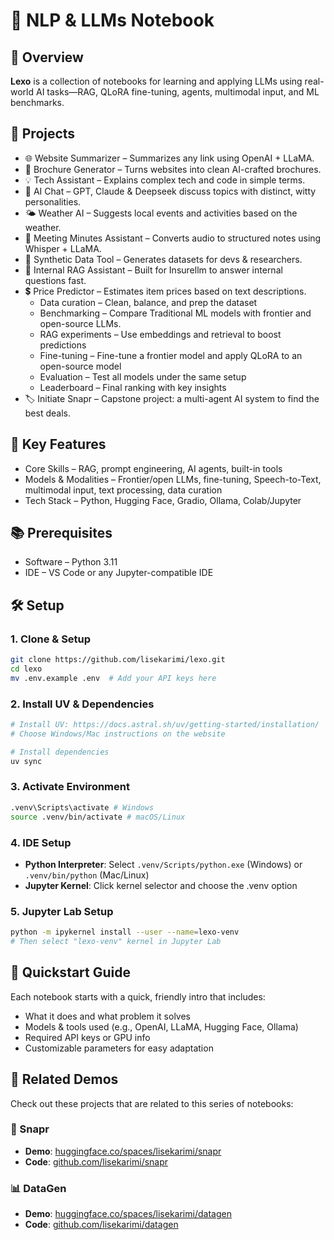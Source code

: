 # 🧠 NLP & LLMs Notebook

## 📝 Overview
**Lexo** is a collection of notebooks for learning and applying LLMs using real-world AI tasks—RAG, QLoRA fine-tuning, agents, multimodal input, and ML benchmarks.


## 🔧 Projects
- 🌐 Website Summarizer – Summarizes any link using OpenAI + LLaMA.
- 🧾 Brochure Generator – Turns websites into clean AI-crafted brochures.
- 💡 Tech Assistant – Explains complex tech and code in simple terms.
- 🤖 AI Chat – GPT, Claude & Deepseek discuss topics with distinct, witty personalities.
- 🌤️ Weather AI – Suggests local events and activities based on the weather.
- 📝 Meeting Minutes Assistant – Converts audio to structured notes using Whisper + LLaMA.
- 🧪 Synthetic Data Tool – Generates datasets for devs & researchers.
- 🧠 Internal RAG Assistant – Built for Insurellm to answer internal questions fast.
- 💲 Price Predictor – Estimates item prices based on text descriptions.
    - Data curation – Clean, balance, and prep the dataset
    - Benchmarking – Compare Traditional ML models with frontier and open-source LLMs.
    - RAG experiments – Use embeddings and retrieval to boost predictions
    - Fine-tuning – Fine-tune a frontier model and apply QLoRA to an open-source model
    - Evaluation – Test all models under the same setup
    - Leaderboard – Final ranking with key insights
- 🏷️ Initiate Snapr – Capstone project: a multi-agent AI system to find the best deals.


## 🔑 Key Features
- Core Skills – RAG, prompt engineering, AI agents, built-in tools
- Models & Modalities – Frontier/open LLMs, fine-tuning, Speech-to-Text, multimodal input, text processing, data curation
- Tech Stack – Python, Hugging Face, Gradio, Ollama, Colab/Jupyter



## 📚 Prerequisites
- Software – Python 3.11
- IDE – VS Code or any Jupyter-compatible IDE

## 🛠️ Setup

### 1. Clone & Setup
```bash
git clone https://github.com/lisekarimi/lexo.git
cd lexo
mv .env.example .env  # Add your API keys here
```

### 2. Install UV & Dependencies
```bash
# Install UV: https://docs.astral.sh/uv/getting-started/installation/
# Choose Windows/Mac instructions on the website

# Install dependencies
uv sync
```

### 3. Activate Environment
```bash
.venv\Scripts\activate # Windows
source .venv/bin/activate # macOS/Linux
```

### 4. IDE Setup
- **Python Interpreter**: Select `.venv/Scripts/python.exe` (Windows) or `.venv/bin/python` (Mac/Linux)
- **Jupyter Kernel**: Click kernel selector and choose the .venv option

### 5. Jupyter Lab Setup
```bash
python -m ipykernel install --user --name=lexo-venv
# Then select "lexo-venv" kernel in Jupyter Lab
```

## 📓 Quickstart Guide
Each notebook starts with a quick, friendly intro that includes:
- What it does and what problem it solves
- Models & tools used (e.g., OpenAI, LLaMA, Hugging Face, Ollama)
- Required API keys or GPU info
- Customizable parameters for easy adaptation

## 🎯 Related Demos

Check out these projects that are related to this series of notebooks:

### 📸 Snapr
- **Demo**: [huggingface.co/spaces/lisekarimi/snapr](https://huggingface.co/spaces/lisekarimi/snapr)
- **Code**: [github.com/lisekarimi/snapr](https://github.com/lisekarimi/snapr)

### 📊 DataGen
- **Demo**: [huggingface.co/spaces/lisekarimi/datagen](https://huggingface.co/spaces/lisekarimi/datagen)
- **Code**: [github.com/lisekarimi/datagen](https://github.com/lisekarimi/datagen)
